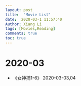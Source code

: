 ```yaml
---
layout: post
title:  "Movie List"
date:  2020-03-1 11:57:40
Author: Xiang Li
tags: [Movies,Reading]
comments: true
toc: true
---
```

# 2020-03
- 《女神捕1-6》 2020-03-03,04
